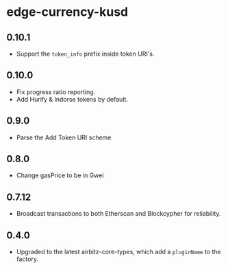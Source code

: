 # edge-currency-kusd

## 0.10.1

* Support the `token_info` prefix inside token URI's.

## 0.10.0

* Fix progress ratio reporting.
* Add Hurify & Indorse tokens by default.

## 0.9.0

* Parse the Add Token URI scheme

## 0.8.0

* Change gasPrice to be in Gwei

## 0.7.12

* Broadcast transactions to both Etherscan and Blockcypher for reliability.

## 0.4.0

* Upgraded to the latest airbitz-core-types, which add a `pluginName` to the factory.
